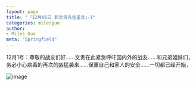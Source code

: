```yaml
---
layout: page
title: "『12月01日 郭文贵先生盖文』·1"
categories: milesguo
author:
- Miles Guo
meta: "Springfield"
---
```


12月1号：尊敬的战友们好……文贵在此紧急呼吁国内外的战友……和兄弟姐妹们，务必小心病毒的再次的凶猛袭来……保重自己和家人的安全……一切都已经开始，

![image](../../../../image/milesguo/2020_12_01_Miles_Guo_Getter_1_1.png)
